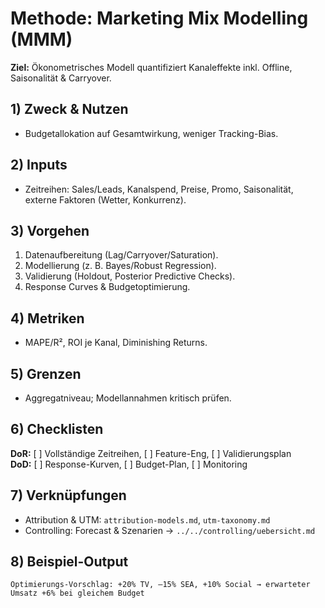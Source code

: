 # Methode: Marketing Mix Modelling (MMM)

**Ziel:** Ökonometrisches Modell quantifiziert Kanaleffekte inkl. Offline, Saisonalität & Carryover.

## 1) Zweck & Nutzen
- Budgetallokation auf Gesamtwirkung, weniger Tracking-Bias.

## 2) Inputs
- Zeitreihen: Sales/Leads, Kanalspend, Preise, Promo, Saisonalität, externe Faktoren (Wetter, Konkurrenz).

## 3) Vorgehen
1. Datenaufbereitung (Lag/Carryover/Saturation).  
2. Modellierung (z. B. Bayes/Robust Regression).  
3. Validierung (Holdout, Posterior Predictive Checks).  
4. Response Curves & Budgetoptimierung.

## 4) Metriken
- MAPE/R², ROI je Kanal, Diminishing Returns.

## 5) Grenzen
- Aggregatniveau; Modellannahmen kritisch prüfen.

## 6) Checklisten
**DoR:** [ ] Vollständige Zeitreihen, [ ] Feature-Eng, [ ] Validierungsplan  
**DoD:** [ ] Response-Kurven, [ ] Budget-Plan, [ ] Monitoring

## 7) Verknüpfungen
- Attribution & UTM: `attribution-models.md`, `utm-taxonomy.md`  
- Controlling: Forecast & Szenarien → `../../controlling/uebersicht.md`

## 8) Beispiel-Output
```text
Optimierungs-Vorschlag: +20% TV, –15% SEA, +10% Social → erwarteter Umsatz +6% bei gleichem Budget
```
